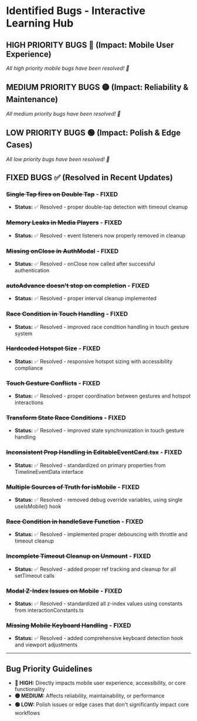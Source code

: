 # Identified Bugs - Interactive Learning Hub

## **HIGH PRIORITY BUGS** 🔴 (Impact: Mobile User Experience)

*All high priority mobile bugs have been resolved! 🎉*

## **MEDIUM PRIORITY BUGS** 🟡 (Impact: Reliability & Maintenance)

*All medium priority bugs have been resolved! 🎉*

## **LOW PRIORITY BUGS** 🟢 (Impact: Polish & Edge Cases)

*All low priority bugs have been resolved! 🎉*

## **FIXED BUGS** ✅ (Resolved in Recent Updates)

### ~~Single Tap fires on Double Tap~~ - **FIXED**
- **Status:** ✅ Resolved - proper double-tap detection with timeout cleanup

### ~~Memory Leaks in Media Players~~ - **FIXED** 
- **Status:** ✅ Resolved - event listeners now properly removed in cleanup

### ~~Missing onClose in AuthModal~~ - **FIXED**
- **Status:** ✅ Resolved - onClose now called after successful authentication

### ~~autoAdvance doesn't stop on completion~~ - **FIXED**
- **Status:** ✅ Resolved - proper interval cleanup implemented

### ~~Race Condition in Touch Handling~~ - **FIXED**
- **Status:** ✅ Resolved - improved race condition handling in touch gesture system

### ~~Hardcoded Hotspot Size~~ - **FIXED**
- **Status:** ✅ Resolved - responsive hotspot sizing with accessibility compliance

### ~~Touch Gesture Conflicts~~ - **FIXED**
- **Status:** ✅ Resolved - proper coordination between gestures and hotspot interactions

### ~~Transform State Race Conditions~~ - **FIXED**
- **Status:** ✅ Resolved - improved state synchronization in touch gesture handling

### ~~Inconsistent Prop Handling in EditableEventCard.tsx~~ - **FIXED**
- **Status:** ✅ Resolved - standardized on primary properties from TimelineEventData interface

### ~~Multiple Sources of Truth for isMobile~~ - **FIXED**
- **Status:** ✅ Resolved - removed debug override variables, using single useIsMobile() hook

### ~~Race Condition in handleSave Function~~ - **FIXED**
- **Status:** ✅ Resolved - implemented proper debouncing with throttle and timeout cleanup

### ~~Incomplete Timeout Cleanup on Unmount~~ - **FIXED**
- **Status:** ✅ Resolved - added proper ref tracking and cleanup for all setTimeout calls

### ~~Modal Z-Index Issues on Mobile~~ - **FIXED**
- **Status:** ✅ Resolved - standardized all z-index values using constants from interactionConstants.ts

### ~~Missing Mobile Keyboard Handling~~ - **FIXED**
- **Status:** ✅ Resolved - added comprehensive keyboard detection hook and viewport adjustments

---

## **Bug Priority Guidelines**

- **🔴 HIGH:** Directly impacts mobile user experience, accessibility, or core functionality
- **🟡 MEDIUM:** Affects reliability, maintainability, or performance
- **🟢 LOW:** Polish issues or edge cases that don't significantly impact core workflows